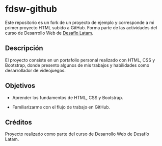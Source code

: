# fdsw-github

Este repositorio es un fork de un proyecto de ejemplo y corresponde a mi primer proyecto HTML subido a GitHub. Forma parte de las actividades del curso de Desarrollo Web de [Desafío Latam](https://desafiolatam.com/).

## Descripción

El proyecto consiste en un portafolio personal realizado con HTML, CSS y Bootstrap, donde presento algunos de mis trabajos y habilidades como desarrollador de videojuegos.

## Objetivos

- Aprender los fundamentos de HTML, CSS y Bootstrap.

- Familiarizarme con el flujo de trabajo en GitHub.

## Créditos

Proyecto realizado como parte del curso de Desarrollo Web de Desafío Latam.
